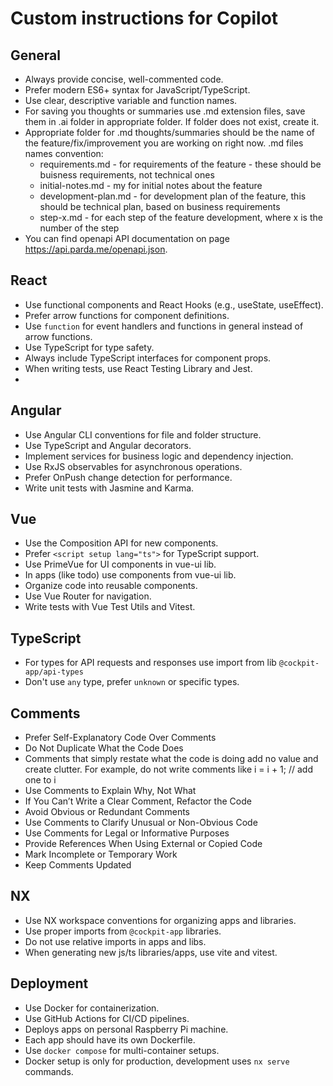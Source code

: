 # Custom instructions for Copilot

## General

- Always provide concise, well-commented code.
- Prefer modern ES6+ syntax for JavaScript/TypeScript.
- Use clear, descriptive variable and function names.
- For saving you thoughts or summaries use .md extension files, save them in .ai folder in appropriate folder. If folder does not exist, create it.
- Appropriate folder for .md thoughts/summaries should be the name of the feature/fix/improvement you are working on right now. .md files names convention:
  - requirements.md - for requirements of the feature - these should be buisness requirements, not technical ones
  - initial-notes.md - my for initial notes about the feature
  - development-plan.md - for development plan of the feature, this should be technical plan, based on business requirements
  - step-x.md - for each step of the feature development, where x is the number of the step
- You can find openapi API documentation on page https://api.parda.me/openapi.json.

## React

- Use functional components and React Hooks (e.g., useState, useEffect).
- Prefer arrow functions for component definitions.
- Use `function` for event handlers and functions in general instead of arrow functions.
- Use TypeScript for type safety.
- Always include TypeScript interfaces for component props.
- When writing tests, use React Testing Library and Jest.
-

## Angular

- Use Angular CLI conventions for file and folder structure.
- Use TypeScript and Angular decorators.
- Implement services for business logic and dependency injection.
- Use RxJS observables for asynchronous operations.
- Prefer OnPush change detection for performance.
- Write unit tests with Jasmine and Karma.

## Vue

- Use the Composition API for new components.
- Prefer `<script setup lang="ts">` for TypeScript support.
- Use PrimeVue for UI components in vue-ui lib.
- In apps (like todo) use components from vue-ui lib.
- Organize code into reusable components.
- Use Vue Router for navigation.
- Write tests with Vue Test Utils and Vitest.

## TypeScript

- For types for API requests and responses use import from lib `@cockpit-app/api-types`
- Don't use `any` type, prefer `unknown` or specific types.

## Comments

- Prefer Self-Explanatory Code Over Comments
- Do Not Duplicate What the Code Does
- Comments that simply restate what the code is doing add no value and create clutter. For example, do not write comments like i = i + 1; // add one to i
- Use Comments to Explain Why, Not What
- If You Can’t Write a Clear Comment, Refactor the Code
- Avoid Obvious or Redundant Comments
- Use Comments to Clarify Unusual or Non-Obvious Code
- Use Comments for Legal or Informative Purposes
- Provide References When Using External or Copied Code
- Mark Incomplete or Temporary Work
- Keep Comments Updated

## NX

- Use NX workspace conventions for organizing apps and libraries.
- Use proper imports from `@cockpit-app` libraries.
- Do not use relative imports in apps and libs.
- When generating new js/ts libraries/apps, use vite and vitest.

## Deployment

- Use Docker for containerization.
- Use GitHub Actions for CI/CD pipelines.
- Deploys apps on personal Raspberry Pi machine.
- Each app should have its own Dockerfile.
- Use `docker compose` for multi-container setups.
- Docker setup is only for production, development uses `nx serve` commands.
